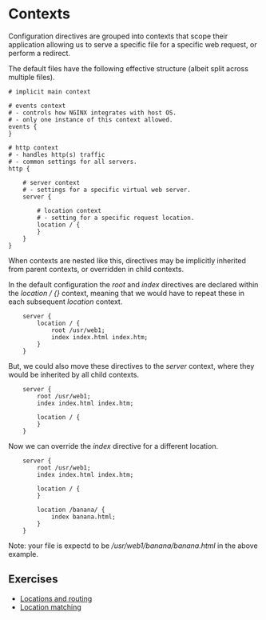 # Contexts

Configuration directives are grouped into contexts that scope their application allowing us to serve a specific file for a specific web request, or perform a redirect.

The default files have the following effective structure (albeit split across multiple files).

```Nginx
# implicit main context

# events context 
# - controls how NGINX integrates with host OS.
# - only one instance of this context allowed.
events {
}

# http context
# - handles http(s) traffic
# - common settings for all servers.
http {

    # server context
    # - settings for a specific virtual web server.
    server {
  
        # location context
        # - setting for a specific request location.
        location / {
        }
    }
}
```

When contexts are nested like this, directives may be implicitly inherited from parent contexts, or overridden in child contexts.

In the default configuration the _root_ and _index_ directives are declared within the _location / {}_ context, meaning that we would have to repeat these in each subsequent _location_ context.

```Nginx
    server {
        location / {
            root /usr/web1;
            index index.html index.htm;
        }
    }
```

But, we could also move these directives to the _server_ context, where they would be inherited by all child contexts.

```Nginx
    server {
        root /usr/web1;
        index index.html index.htm;

        location / {
        }
    }
```

Now we can override the _index_ directive for a different location.

```Nginx
    server {
        root /usr/web1;
        index index.html index.htm;

        location / {
        }

        location /banana/ {
            index banana.html;
        }
    }
```

Note: your file is expectd to be _/usr/web1/banana/banana.html_ in the above example.

## Exercises

* [Locations and routing](/md/locations-and-routing.md)
* [Location matching](/md/location-matching.md)
